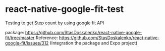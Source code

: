 # react-native-google-fit-test

Testing to get Step count by using google fit API

package: https://github.com/StasDoskalenko/react-native-google-fit/tree/master
Reference: https://github.com/StasDoskalenko/react-native-google-fit/issues/312
(Integration the package and Expo project)